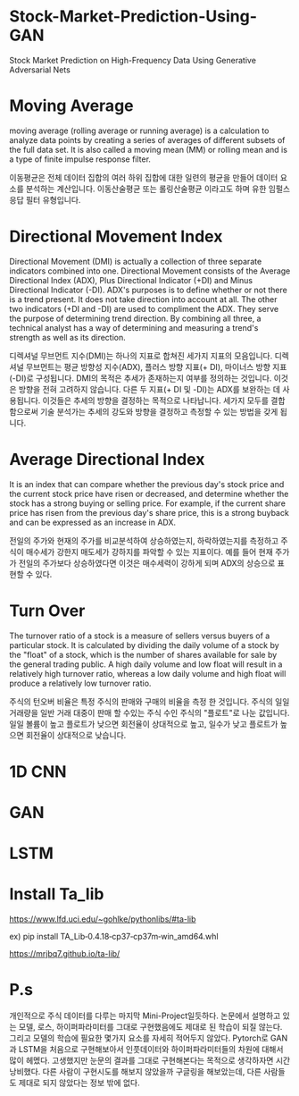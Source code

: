 # Stock-Market-Prediction-Using-GAN
Stock Market Prediction on High-Frequency Data Using Generative Adversarial Nets

# Moving Average
moving average (rolling average or running average) is a calculation to analyze data points by creating a series of averages of different subsets of the full data set. It is also called a moving mean (MM) or rolling mean and is a type of finite impulse response filter.

이동평균은 전체 데이터 집합의 여러 하위 집합에 대한 일련의 평균을 만들어 데이터 요소를 분석하는 계산입니다. 이동산술평균 또는 롤링산술평균 이라고도 하며 유한 임펄스 응답 필터 유형입니다. 

# Directional Movement Index
Directional Movement (DMI) is actually a collection of three separate indicators combined into one. Directional Movement consists of the Average Directional Index (ADX), Plus Directional Indicator (+DI) and Minus Directional Indicator (-DI). ADX's purposes is to define whether or not there is a trend present. It does not take direction into account at all. The other two indicators (+DI and -DI) are used to compliment the ADX. They serve the purpose of determining trend direction. By combining all three, a technical analyst has a way of determining and measuring a trend's strength as well as its direction.

디렉셔널 무브먼트 지수(DMI)는 하나의 지표로 합쳐진 세가지 지표의 모음입니다. 디렉셔널 무브먼트는 평균 방향성 지수(ADX), 플러스 방향 지표(+ DI), 마이너스 방향 지표(-DI)로 구성됩니다. DMI의 목적은 추세가 존재하는지 여부를 정의하는 것입니다. 이것은 방향을 전혀 고려하지 않습니다. 다른 두 지표(+ DI 및 -DI)는 ADX를 보완하는 데 사용됩니다. 이것들은 추세의 방향을 결정하는 목적으로 나타납니다. 세가지 모두를 결합함으로써 기술 분석가는 추세의 강도와 방향을 결정하고 측정할 수 있는 방법을 갖게 됩니다.

# Average Directional Index
It is an index that can compare whether the previous day's stock price and the current stock price have risen or decreased, and determine whether the stock has a strong buying or selling price. For example, if the current share price has risen from the previous day's share price, this is a strong buyback and can be expressed as an increase in ADX.

전일의 주가와 현재의 주가를 비교분석하여 상승하였는지, 하락하였는지를 측정하고 주식이 매수세가 강한지 매도세가 강하지를 파악할 수 있는 지표이다. 예를 들어 현재 주가가 전일의 주가보다 상승하였다면 이것은 매수세력이 강하게 되며 ADX의 상승으로 표현할 수 있다.

# Turn Over
The turnover ratio of a stock is a measure of sellers versus buyers of a particular stock. It is calculated by dividing the daily volume of a stock by the "float" of a stock, which is the number of shares available for sale by the general trading public. A high daily volume and low float will result in a relatively high turnover ratio, whereas a low daily volume and high float will produce a relatively low turnover ratio.

주식의 턴오버 비율은 특정 주식의 판매와 구매의 비율을 측정 한 것입니다. 주식의 일일 거래량을 일반 거래 대중이 판매 할 수있는 주식 수인 주식의 "플로트"로 나눈 값입니다. 일일 볼륨이 높고 플로트가 낮으면 회전율이 상대적으로 높고, 일수가 낮고 플로트가 높으면 회전율이 상대적으로 낮습니다.

#
#
#
#
#
# 1D CNN
# GAN
# LSTM

# Install Ta_lib
https://www.lfd.uci.edu/~gohlke/pythonlibs/#ta-lib

ex) pip install TA_Lib‑0.4.18‑cp37‑cp37m‑win_amd64.whl

https://mrjbq7.github.io/ta-lib/

# P.s
개인적으로 주식 데이터를 다루는 마지막 Mini-Project일듯하다. 논문에서 설명하고 있는 모델, 로스, 하이퍼파라미터를 그대로 구현했음에도 제대로 된 학습이 되질 않는다. 그리고 모델의 학습에 필요한 몇가지 요소를 자세히 적어두지 않았다. Pytorch로 GAN과 LSTM을 처음으로 구현해보아서 인풋데이터와 하이퍼파라미터들의 차원에 대해서 많이 헤멨다. 고생했지만 눈문의 결과를 그대로 구현해본다는 목적으로 생각하자면 시간 낭비했다. 다른 사람이 구현시도를 해보지 않았을까 구글링을 해보았는데, 다른 사람들도 제대로 되지 않았다는 정보 밖에 없다.
